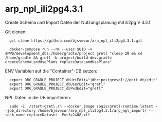 # arp_npl_ili2pg4.3.1
Create Schema und Import Daten der Nutzungsplanung mit ili2pg V 4.3.1

Git clonen:
```
  git clone https://github.com/bjsvwcur/arp_npl_ili2pg4.3.1.git
```

```
  docker-compose run --rm --user $UID -v $PWD/development_dbs:/home/gradle/project gretl "sleep 20 && cd /home/gradle && gretl -b project/build-dev.gradle createSchemaLandUsePlans replaceDataLandUsePlans"
```

ENV Variablen auf die "Container"-DB setzen:
```
  export ORG_GRADLE_PROJECT_dbUriEdit="jdbc:postgresql://edit-db/edit"
  export ORG_GRADLE_PROJECT_dbUserEdit="gretl"
  export ORG_GRADLE_PROJECT_dbPwdEdit="gretl"
```

NPL Daten in die DB importieren:
```
  sudo -E ./start-gretl.sh --docker_image sogis/gretl-runtime:latest --job_directory /home/bjsvwcur/arp_npl_ili2pg4.3.1/arp_npl_import/ --task_name replaceDataset -Pxtf=2408.xtf
```
